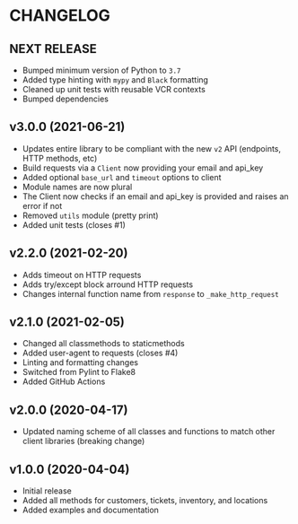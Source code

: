 # CHANGELOG

## NEXT RELEASE

* Bumped minimum version of Python to `3.7`
* Added type hinting with `mypy` and `Black` formatting
* Cleaned up unit tests with reusable VCR contexts
* Bumped dependencies

## v3.0.0 (2021-06-21)

* Updates entire library to be compliant with the new `v2` API (endpoints, HTTP methods, etc)
* Build requests via a `Client` now providing your email and api_key
* Added optional `base_url` and `timeout` options to client
* Module names are now plural
* The Client now checks if an email and api_key is provided and raises an error if not
* Removed `utils` module (pretty print)
* Added unit tests (closes #1)

## v2.2.0 (2021-02-20)

* Adds timeout on HTTP requests 
* Adds try/except block arround HTTP requests
* Changes internal function name from `response` to `_make_http_request`

## v2.1.0 (2021-02-05)

* Changed all classmethods to staticmethods
* Added user-agent to requests (closes #4)
* Linting and formatting changes
* Switched from Pylint to Flake8
* Added GitHub Actions

## v2.0.0 (2020-04-17)

* Updated naming scheme of all classes and functions to match other client libraries (breaking change)

## v1.0.0 (2020-04-04)

* Initial release
* Added all methods for customers, tickets, inventory, and locations
* Added examples and documentation
